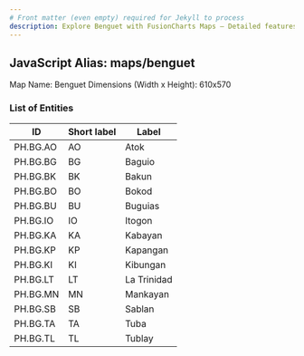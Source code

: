```yaml
---
# Front matter (even empty) required for Jekyll to process
description: Explore Benguet with FusionCharts Maps – Detailed features for seamless integration. Try now & enhance your data visualization today! 
---
```


## JavaScript Alias: maps/benguet

Map Name: Benguet
Dimensions (Width x Height): 610x570





### List of Entities

ID | Short label | Label
---|---|---|
PH.BG.AO | AO | Atok
PH.BG.BG | BG | Baguio
PH.BG.BK | BK | Bakun
PH.BG.BO | BO | Bokod
PH.BG.BU | BU | Buguias
PH.BG.IO | IO | Itogon
PH.BG.KA | KA | Kabayan
PH.BG.KP | KP | Kapangan
PH.BG.KI | KI | Kibungan
PH.BG.LT | LT | La Trinidad
PH.BG.MN | MN | Mankayan
PH.BG.SB | SB | Sablan
PH.BG.TA | TA | Tuba
PH.BG.TL | TL | Tublay